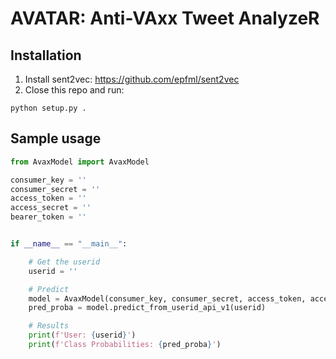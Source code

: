 # AVATAR: Anti-VAxx Tweet AnalyzeR


## Installation
1. Install sent2vec: https://github.com/epfml/sent2vec
2. Close this repo and run:
```
python setup.py .
```

## Sample usage
```python
from AvaxModel import AvaxModel

consumer_key = ''
consumer_secret = ''
access_token = ''
access_secret = ''
bearer_token = ''


if __name__ == "__main__":

	# Get the userid
	userid = ''

	# Predict
	model = AvaxModel(consumer_key, consumer_secret, access_token, access_secret, bearer_token)
	pred_proba = model.predict_from_userid_api_v1(userid)

	# Results
	print(f'User: {userid}')
	print(f'Class Probabilities: {pred_proba}')
```
